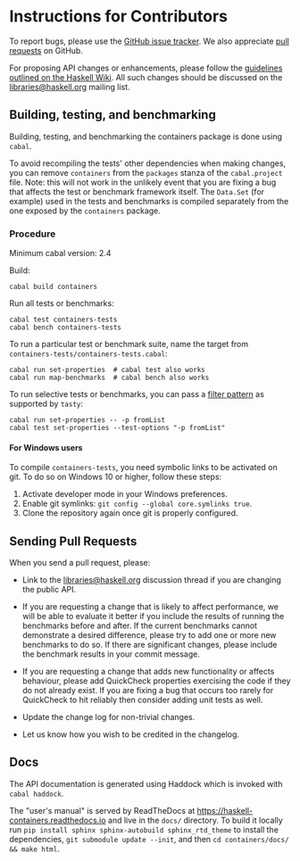 # Instructions for Contributors

To report bugs, please use the [GitHub issue tracker](https://github.com/haskell/containers/issues).
We also appreciate [pull requests](https://github.com/haskell/containers/pulls) on GitHub.

For proposing API changes or enhancements, please follow the [guidelines outlined on the Haskell Wiki](https://wiki.haskell.org/Library_submissions#Guide_to_proposers).
All such changes should be discussed on the libraries@haskell.org mailing list.


## Building, testing, and benchmarking

Building, testing, and benchmarking the containers package is done using `cabal`.

To avoid recompiling the tests' other dependencies when making changes, you can
remove `containers` from the `packages` stanza of the `cabal.project` file.
Note: this will not work in the unlikely event that you are fixing a bug that
affects the test or benchmark framework itself. The `Data.Set` (for example)
used in the tests and benchmarks is compiled separately from the one exposed by
the `containers` package.

### Procedure

Minimum cabal version: 2.4

Build:
```
cabal build containers
```

Run all tests or benchmarks:
```
cabal test containers-tests
cabal bench containers-tests
```

To run a particular test or benchmark suite, name the target from
`containers-tests/containers-tests.cabal`:
```
cabal run set-properties  # cabal test also works
cabal run map-benchmarks  # cabal bench also works
```

To run selective tests or benchmarks, you can pass a
[filter pattern](https://hackage.haskell.org/package/tasty#patterns) as
supported by `tasty`:
```
cabal run set-properties -- -p fromList
cabal test set-properties --test-options "-p fromList"
```

#### For Windows users

To compile `containers-tests`, you need symbolic links to be activated on git.
To do so on Windows 10 or higher, follow these steps:

1. Activate developer mode in your Windows preferences.
2. Enable git symlinks: `git config --global core.symlinks true`.
3. Clone the repository again once git is properly configured.

## Sending Pull Requests

When you send a pull request, please:

- Link to the libraries@haskell.org discussion thread if you are changing the
  public API.

- If you are requesting a change that is likely to affect performance, we will
  be able to evaluate it better if you include the results of running the
  benchmarks before and after. If the current benchmarks cannot demonstrate
  a desired difference, please try to add one or more new benchmarks to do so.
  If there are significant changes, please include the benchmark results in
  your commit message.

- If you are requesting a change that adds new functionality or affects
  behaviour, please add QuickCheck properties exercising the code if they
  do not already exist. If you are fixing a bug that occurs too rarely for
  QuickCheck to hit reliably then consider adding unit tests as well.
  
- Update the change log for non-trivial changes.

- Let us know how you wish to be credited in the changelog.

## Docs

The API documentation is generated using Haddock which is invoked with
`cabal haddock`.

The "user's manual" is served by ReadTheDocs at
https://haskell-containers.readthedocs.io and live in the `docs/` directory. To
build it locally run `pip install sphinx sphinx-autobuild sphinx_rtd_theme` to
install the dependencies, `git submodule update --init`, and then
`cd containers/docs/ && make html`.
